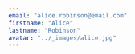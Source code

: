 ```yaml
---
email: "alice.robinson@email.com"
firstname: "Alice"
lastname: "Robinson"
avatar: "../_images/alice.jpg"
---
```

